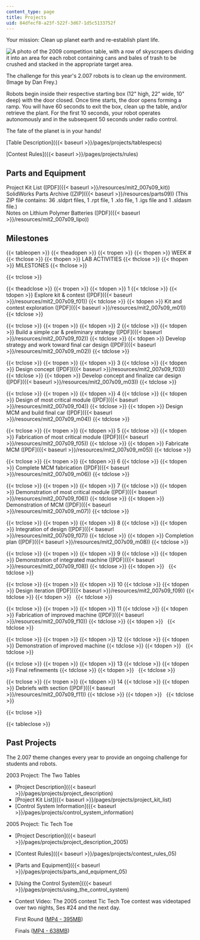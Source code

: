 ```yaml
---
content_type: page
title: Projects
uid: 84dfecf8-a23f-522f-3d67-1d5c5133752f
---
```


Your mission: Clean up planet earth and re-establish plant life.

![A photo of the 2009 competition table, with a row of skyscrapers dividing it into an area for each robot containing cans and bales of trash to be crushed and stacked in the appropriate target area.](/courses/mechanical-engineering/2-007-design-and-manufacturing-i-spring-2009/projects/chp_table.jpg)

The challenge for this year's 2.007 robots is to clean up the environment. (Image by Dan Frey.)

Robots begin inside their respective starting box (12" high, 22" wide, 10" deep) with the door closed. Once time starts, the door opens forming a ramp. You will have 60 seconds to exit the box, clean up the table, and/or retrieve the plant. For the first 10 seconds, your robot operates autonomously and in the subsequent 50 seconds under radio control.

The fate of the planet is in your hands!

[Table Description]({{< baseurl >}}/pages/projects/tablespecs)

[Contest Rules]({{< baseurl >}}/pages/projects/rules)

Parts and Equipment
-------------------

Project Kit List ([PDF]({{< baseurl >}}/resources/mit2_007s09_kit))  
SolidWorks Parts Archive ([ZIP]({{< baseurl >}}/resources/parts09)) (This ZIP file contains: 36 .sldprt files, 1 .rpt file, 1 .xlo file, 1 .igs file and 1 .sldasm file.)  
Notes on Lithium Polymer Batteries ([PDF]({{< baseurl >}}/resources/mit2_007s09_lipo))

Milestones
----------

{{< tableopen >}}
{{< theadopen >}}
{{< tropen >}}
{{< thopen >}}
WEEK #
{{< thclose >}}
{{< thopen >}}
LAB ACTIVITIES
{{< thclose >}}
{{< thopen >}}
MILESTONES
{{< thclose >}}

{{< trclose >}}

{{< theadclose >}}
{{< tropen >}}
{{< tdopen >}}
1
{{< tdclose >}}
{{< tdopen >}}
Explore kit & contest ([PDF]({{< baseurl >}}/resources/mit2_007s09_f01))
{{< tdclose >}}
{{< tdopen >}}
Kit and contest exploration ([PDF]({{< baseurl >}}/resources/mit2_007s09_m01))
{{< tdclose >}}

{{< trclose >}}
{{< tropen >}}
{{< tdopen >}}
2
{{< tdclose >}}
{{< tdopen >}}
Build a simple car & preliminary strategy ([PDF]({{< baseurl >}}/resources/mit2_007s09_f02))
{{< tdclose >}}
{{< tdopen >}}
Develop strategy and work toward final car design ([PDF]({{< baseurl >}}/resources/mit2_007s09_m02))
{{< tdclose >}}

{{< trclose >}}
{{< tropen >}}
{{< tdopen >}}
3
{{< tdclose >}}
{{< tdopen >}}
Design concept ([PDF]({{< baseurl >}}/resources/mit2_007s09_f03))
{{< tdclose >}}
{{< tdopen >}}
Develop concept and finalize car design ([PDF]({{< baseurl >}}/resources/mit2_007s09_m03))
{{< tdclose >}}

{{< trclose >}}
{{< tropen >}}
{{< tdopen >}}
4
{{< tdclose >}}
{{< tdopen >}}
Design of most critical module ([PDF]({{< baseurl >}}/resources/mit2_007s09_f04))
{{< tdclose >}}
{{< tdopen >}}
Design MCM and build final car ([PDF]({{< baseurl >}}/resources/mit2_007s09_m04))
{{< tdclose >}}

{{< trclose >}}
{{< tropen >}}
{{< tdopen >}}
5
{{< tdclose >}}
{{< tdopen >}}
Fabrication of most critical module ([PDF]({{< baseurl >}}/resources/mit2_007s09_f05))
{{< tdclose >}}
{{< tdopen >}}
Fabricate MCM ([PDF]({{< baseurl >}}/resources/mit2_007s09_m05))
{{< tdclose >}}

{{< trclose >}}
{{< tropen >}}
{{< tdopen >}}
6
{{< tdclose >}}
{{< tdopen >}}
Complete MCM fabrication ([PDF]({{< baseurl >}}/resources/mit2_007s09_m06))
{{< tdclose >}}

{{< trclose >}}
{{< tropen >}}
{{< tdopen >}}
7
{{< tdclose >}}
{{< tdopen >}}
Demonstration of most critical module ([PDF]({{< baseurl >}}/resources/mit2_007s09_f06))
{{< tdclose >}}
{{< tdopen >}}
Demonstration of MCM ([PDF]({{< baseurl >}}/resources/mit2_007s09_m07))
{{< tdclose >}}

{{< trclose >}}
{{< tropen >}}
{{< tdopen >}}
8
{{< tdclose >}}
{{< tdopen >}}
Integration of design ([PDF]({{< baseurl >}}/resources/mit2_007s09_f07))
{{< tdclose >}}
{{< tdopen >}}
Completion plan ([PDF]({{< baseurl >}}/resources/mit2_007s09_m08))
{{< tdclose >}}

{{< trclose >}}
{{< tropen >}}
{{< tdopen >}}
9
{{< tdclose >}}
{{< tdopen >}}
Demonstration of integrated machine ([PDF]({{< baseurl >}}/resources/mit2_007s09_f08))
{{< tdclose >}}
{{< tdopen >}}
 
{{< tdclose >}}

{{< trclose >}}
{{< tropen >}}
{{< tdopen >}}
10
{{< tdclose >}}
{{< tdopen >}}
Design iteration ([PDF]({{< baseurl >}}/resources/mit2_007s09_f09))
{{< tdclose >}}
{{< tdopen >}}
 
{{< tdclose >}}

{{< trclose >}}
{{< tropen >}}
{{< tdopen >}}
11
{{< tdclose >}}
{{< tdopen >}}
Fabrication of improved machine ([PDF]({{< baseurl >}}/resources/mit2_007s09_f10))
{{< tdclose >}}
{{< tdopen >}}
 
{{< tdclose >}}

{{< trclose >}}
{{< tropen >}}
{{< tdopen >}}
12
{{< tdclose >}}
{{< tdopen >}}
Demonstration of improved machine
{{< tdclose >}}
{{< tdopen >}}
 
{{< tdclose >}}

{{< trclose >}}
{{< tropen >}}
{{< tdopen >}}
13
{{< tdclose >}}
{{< tdopen >}}
Final refinements
{{< tdclose >}}
{{< tdopen >}}
 
{{< tdclose >}}

{{< trclose >}}
{{< tropen >}}
{{< tdopen >}}
14
{{< tdclose >}}
{{< tdopen >}}
Debriefs with section ([PDF]({{< baseurl >}}/resources/mit2_007s09_f11))
{{< tdclose >}}
{{< tdopen >}}
 
{{< tdclose >}}

{{< trclose >}}

{{< tableclose >}}

Past Projects
-------------

The 2.007 theme changes every year to provide an ongoing challenge for students and robots.

2003 Project: The Two Tables

*   [Project Description]({{< baseurl >}}/pages/projects/project_description)
*   [Project Kit List]({{< baseurl >}}/pages/projects/project_kit_list)
*   [Control System Information]({{< baseurl >}}/pages/projects/control_system_information)

2005 Project: Tic Tech Toe

*   [Project Description]({{< baseurl >}}/pages/projects/project_description_2005)
*   [Contest Rules]({{< baseurl >}}/pages/projects/contest_rules_05)
*   [Parts and Equipment]({{< baseurl >}}/pages/projects/parts_and_equipment_05)
*   [Using the Control System]({{< baseurl >}}/pages/projects/using_the_control_system)
*   Contest Video: The 2005 contest Tic Tech Toe contest was videotaped over two nights, Ses #24 and the next day.
    
    First Round ([MP4 - 395MB](https://archive.org/download/MIT2.007S09/ocw-2.007-first-round-12may2005-220k.mp4))
    
    Finals ([MP4 - 638MB](https://archive.org/download/MIT2.007S09/ocw-2.007-finals-13may2005-220k.mp4))